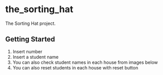 # the_sorting_hat

The Sorting Hat project.

## Getting Started

1. Insert number 
2. Insert a student name
3. You can also check student names in each house from images below
4. You can also reset students in each house with reset button
